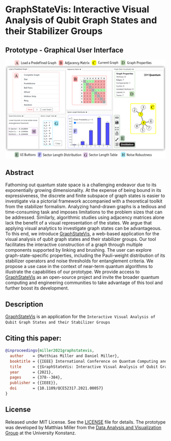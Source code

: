 # GraphStateVis: Interactive Visual Analysis of Qubit Graph States and their Stabilizer Groups

## Prototype - Graphical User Interface

[![GraphStateVis](https://github.com/GraphStateVis/app/blob/main/figures/graphstatevis_components.png?raw=true)](https://graphstatevis.github.io/app)

## Abstract

Fathoming out quantum state space is a challenging endeavor due to its exponentially growing dimensionality. At the expense of being bound in its expressiveness, the discrete and finite subspace of graph states is easier to investigate via a pictorial framework accompanied with a theoretical toolkit from the stabilizer formalism. Analyzing hand-drawn graphs is a tedious and time-consuming task and imposes limitations to the problem sizes that can be addressed. Similarly, algorithmic studies using adjacency matrices alone lack the benefit of a visual representation of the states. We argue that applying visual analytics to investigate graph states can be advantageous. To this end, we introduce [GraphStateVis](https://graphstatevis.github.io/app), a web-based application for the visual analysis of qubit graph states and their stabilizer groups. Our tool facilitates the interactive construction of a graph through multiple components supported by linking and brushing. The user can explore graph-state-specific properties, including the Pauli-weight distribution of its stabilizer operators and noise thresholds for entanglement criteria. We propose a use case in the context of near-term quantum algorithms to illustrate the capabilities of our prototype. We provide access to [GraphStateVis](https://graphstatevis.github.io/app) as an open-source project and invite the broader quantum computing and engineering communities to take advantage of this tool and further boost its development.

## Description

[GraphStateVis](https://graphstatevis.github.io/app) is an application for the `Interactive Visual Analysis of Qubit Graph States and their Stabilizer Groups`

## Citing this paper:

```bibtex
@inproceedings{miller2021graphstatevis,
  author    = {Matthias Miller and Daniel Miller},
  booktitle = {{IEEE} International Conference on Quantum Computing and Engineering ({QCE})},
  title     = {{GraphStateVis: Interactive Visual Analysis of Qubit Graph States and their Stabilizer Groups}}, 
  year      = {2021},
  pages     = {378--384},
  publisher = {{IEEE}},
  doi       = {10.1109/QCE52317.2021.00057}
}
```

## License
Released under MIT License. See the [LICENSE](LICENSE) file for details. The prototype was developed by Matthias Miller from the [Data Analysis and Visualization Group](https://www.vis.uni-konstanz.de/) at the University Konstanz.

